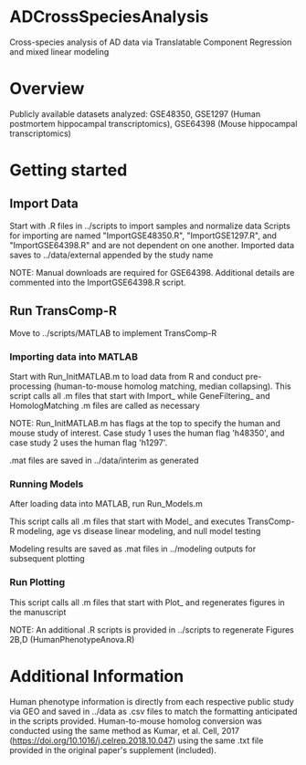 # ADCrossSpeciesAnalysis
Cross-species analysis of AD data via Translatable Component Regression and mixed linear modeling

# Overview
Publicly available datasets analyzed: GSE48350, GSE1297 (Human postmortem hippocampal transcriptomics), GSE64398 (Mouse hippocampal transcriptomics)

# Getting started
## Import Data
Start with .R files in ../scripts to import samples and normalize data
Scripts for importing are named "ImportGSE48350.R", "ImportGSE1297.R", and "ImportGSE64398.R" and are not dependent on one another.
Imported data saves to ../data/external appended by the study name

NOTE: Manual downloads are required for GSE64398. Additional details are commented into the ImportGSE64398.R script.

## Run TransComp-R
Move to ../scripts/MATLAB to implement TransComp-R
### Importing data into MATLAB
Start with Run_InitMATLAB.m to load data from R and conduct pre-processing (human-to-mouse homolog matching, median collapsing). This script calls all .m files that start with Import_ while GeneFiltering_ and HomologMatching .m files are called as necessary

NOTE: Run_InitMATLAB.m has flags at the top to specify the human and mouse study of interest. Case study 1 uses the human flag 'h48350', and case study 2 uses the human flag 'h1297'.

.mat files are saved in ../data/interim as generated

### Running Models
After loading data into MATLAB, run Run_Models.m

This script calls all .m files that start with Model_ and executes TransComp-R modeling, age vs disease linear modeling, and null model testing

Modeling results are saved as .mat files in ../modeling outputs for subsequent plotting

### Run Plotting
This script calls all .m files that start with Plot_ and regenerates figures in the manuscript

NOTE: An additional .R scripts is provided in ../scripts to regenerate Figures 2B,D (HumanPhenotypeAnova.R)

# Additional Information
Human phenotype information is directly from each respective public study via GEO and saved in ../data as .csv files to match the formatting anticipated in the scripts provided. Human-to-mouse homolog conversion was conducted using the same method as Kumar, et al. Cell, 2017 (https://doi.org/10.1016/j.celrep.2018.10.047) using the same .txt file provided in the original paper's supplement (included).
